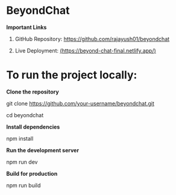 # BeyondChat

**Important Links**

1. GitHub Repository: https://github.com/rajayush01/beyondchat

2. Live Deployment: [(https://beyond-chat-final.netlify.app/)](https://beyond-chat-final.netlify.app/)

# To run the project locally:
**Clone the repository**


  git clone https://github.com/your-username/beyondchat.git

  cd beyondchat

**Install dependencies**

  npm install

**Run the development server**

  npm run dev

**Build for production**

  npm run build
